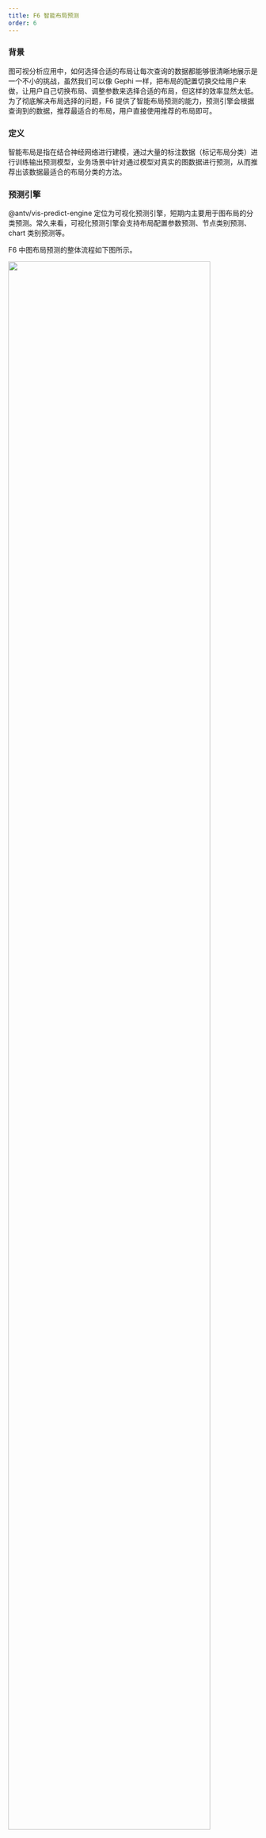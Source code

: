 ```yaml
---
title: F6 智能布局预测
order: 6
---
```


### 背景

图可视分析应用中，如何选择合适的布局让每次查询的数据都能够很清晰地展示是一个不小的挑战，虽然我们可以像 Gephi 一样，把布局的配置切换交给用户来做，让用户自己切换布局、调整参数来选择合适的布局，但这样的效率显然太低。为了彻底解决布局选择的问题，F6 提供了智能布局预测的能力，预测引擎会根据查询到的数据，推荐最适合的布局，用户直接使用推荐的布局即可。

### 定义

智能布局是指在结合神经网络进行建模，通过大量的标注数据（标记布局分类）进行训练输出预测模型，业务场景中针对通过模型对真实的图数据进行预测，从而推荐出该数据最适合的布局分类的方法。

### 预测引擎

@antv/vis-predict-engine 定位为可视化预测引擎，短期内主要用于图布局的分类预测。常久来看，可视化预测引擎会支持布局配置参数预测、节点类别预测、chart 类别预测等。

F6 中图布局预测的整体流程如下图所示。

<img src='https://gw.alipayobjects.com/mdn/rms_f8c6a0/afts/img/A*6gsZTb6SvwYAAAAAAAAAAAAAARQnAQ' width='90%'>

### 用法

AntV 团队将图布局预测的能力封装成 NPM 包 @antv/vis-predict-engine，通过 predict 方法来预测提供的数据应该使用什么布局，基本用法如下。

```
import F6 from '@antv/g6'
import { GraphLayoutPredict } from '@antv/vis-predict-engine'
const data = {
    nodes: [],
  edges: []
}
// predictLayout 表示预测的布局，如 force 或 radial
// confidence 表示预测的可信度
const { predictLayout, confidence } = await GraphLayoutPredict.predict(data);
const graph = new F6.Graph({
  // 省略其他配置
    layout: {
    type: predictLayout
  }
})
```

### 效果

如下图所示，在一份医疗健康图谱中，通过智能布局预测引擎得出 "Force" 的布局效果最佳，通过对比实验，也符合预期。

<img src='https://gw.alipayobjects.com/mdn/rms_f8c6a0/afts/img/A*9W-4S6WyouMAAAAAAAAAAAAAARQnAQ' width='90%'>

### Demo

具体 Demo 参考这里：[AI 智能布局推荐 DEMO](/zh/docs/examples/net/aiLayout#layoutPrediction)
